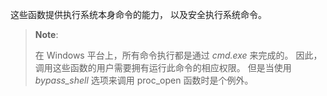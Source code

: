 这些函数提供执行系统本身命令的能力， 以及安全执行系统命令。

> **Note**:
>
> 在 Windows 平台上，所有命令执行都是通过 *cmd.exe* 来完成的。
> 因此，调用这些函数的用户需要拥有运行此命令的相应权限。 但是当使用
> *bypass\_shell* 选项来调用 <span class="function">proc\_open</span>
> 函数时是个例外。
